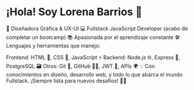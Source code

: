 # ¡Hola! Soy Lorena Barrios  👋
🎨 Diseñadora Gráfica & UX-UI
💻 Fullstack JavaScript Developer (acabo de completar un bootcamp)
📚 Apasionada por el aprendizaje constante
🛠 Lenguajes y herramientas que manejo:

Frontend: HTML 📄, CSS 🎨, JavaScript ⚡
Backend: Node.js 🌐, Express 🚀, PostgreSQL 🗃️
Otros: Git 🔧, GitHub 🧑‍💻, JWT 🔑, APIs 🌍
💡 Con conocimientos en diseño, desarrollo web, y todo lo que abarca el mundo Fullstack. ¡Siempre lista para nuevos desafíos! 🚀✨
